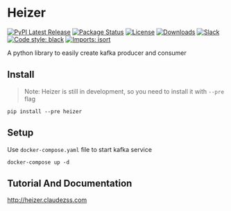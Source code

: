 # Heizer

[![PyPI Latest Release](https://img.shields.io/pypi/v/heizer.svg)](https://pypi.org/project/heizer/)
[![Package Status](https://img.shields.io/pypi/status/heizer.svg)](https://pypi.org/project/heizer/)
[![License](https://img.shields.io/pypi/l/heizer.svg)](https://github.com/claudezss/heizer/blob/main/LICENSE)
[![Downloads](https://static.pepy.tech/personalized-badge/heizer?period=month&units=international_system&left_color=black&right_color=orange&left_text=PyPI%20downloads%20per%20month)](https://pepy.tech/project/heizer)
[![Slack](https://img.shields.io/badge/join_Slack-information-brightgreen.svg?logo=slack)](https://heizer-py.slack.com/archives/C050PE7C597)
[![Code style: black](https://img.shields.io/badge/code%20style-black-000000.svg)](https://github.com/psf/black)
[![Imports: isort](https://img.shields.io/badge/%20imports-isort-%231674b1?style=flat&labelColor=ef8336)](https://pycqa.github.io/isort/)


A python library to easily create kafka producer and consumer

## Install

> Note: Heizer is still in development, so you need to install it with `--pre` flag

```shell
pip install --pre heizer
```

## Setup
Use `docker-compose.yaml` file to start kafka service

```shell
docker-compose up -d
```

## Tutorial And Documentation

http://heizer.claudezss.com

